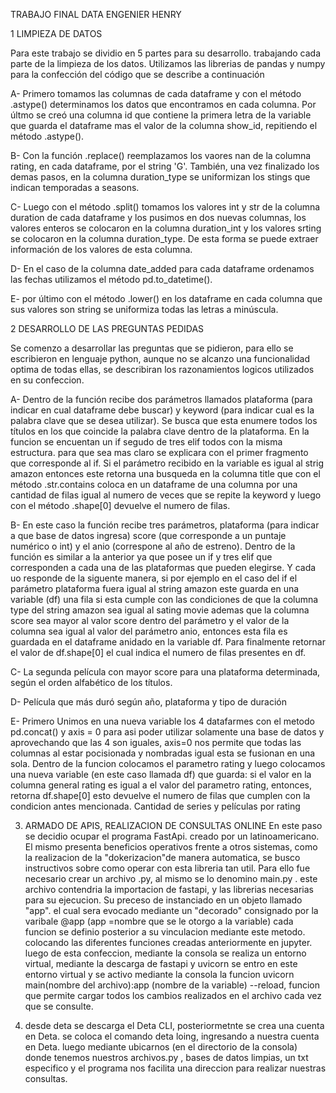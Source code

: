 TRABAJO FINAL DATA ENGENIER HENRY

1 LIMPIEZA DE DATOS

Para este trabajo se dividio en 5 partes para su desarrollo. trabajando cada parte de la limpieza de los datos. Utilizamos las librerias de pandas y numpy para la confección del código que se describe a continuación

A- Primero tomamos las columnas de cada dataframe y con el método .astype() determinamos los datos que encontramos en cada columna. Por últmo se creó una columna id que contiene la primera letra de la variable que guarda el dataframe mas el valor de la columna show_id, repitiendo el método .astype().

B- Con la función .replace() reemplazamos los vaores nan de la columna rating, en cada dataframe, por el string 'G'. También, una vez finalizado los demas pasos, en la columna duration_type se uniformizan los stings que indican temporadas a seasons.

C- Luego con el método .split() tomamos los valores int y str de la columna duration de cada dataframe y los pusimos en dos nuevas columnas, los valores enteros se colocaron en la columna duration_int y los valores srting se colocaron en la columna duration_type. De esta forma se puede extraer información de los valores de esta columna.

D- En el caso de la columna date_added para cada dataframe ordenamos las fechas utilizamos el método pd.to_datetime().

E- por último con el método .lower() en los dataframe en cada columna que sus valores son string se uniformiza todas las letras a minúscula.

2 DESARROLLO DE LAS PREGUNTAS PEDIDAS

Se comenzo a desarrollar las preguntas que se pidieron, para ello se escribieron en lenguaje python, aunque no se alcanzo una funcionalidad optima de todas ellas, se describiran los razonamientos logicos utilizados en su confeccion.

A- Dentro de la función recibe dos parámetros llamados plataforma (para indicar en cual dataframe debe buscar) y keyword (para indicar cual es la palabra clave que se desea utilizar). Se busca que esta enumere todos los títulos en los que coincide la palabra clave dentro de la plataforma.
 En la funcion se encuentan un if segudo de tres elif todos con la misma estructura. para que sea mas claro se explicara con el primer fragmento que corresponde al if. Si el parámetro recibido en la variable es igual al strig amazon entonces este retorna una busqueda en la columna title que con el método .str.contains coloca en un dataframe de una columna por una cantidad de filas igual al numero de veces que se repite la keyword y luego con el método .shape[0] devuelve el numero de filas.

B- En este caso la función recibe tres parámetros, plataforma (para indicar a que base de datos ingresa) score (que corresponde a un puntaje numérico o int) y el anio (correspone al año de estreno).
  Dentro de la función es similar a la anterior ya que posee un if y tres elif que corresponden a cada una de las plataformas que pueden elegirse. Y cada uo responde de la siguente manera, si por ejemplo en el caso del if el parámetro plataforma fuera igual al string amazon este guarda en una variable (df) una fila si esta cumple con las condiciones de que la columna type del string amazon sea igual al sating movie ademas que la columna score sea mayor al valor score dentro del parámetro y el valor de la columna  sea igual al valor del parámetro anio, entonces esta fila es guardada en el dataframe anidado en la variable df. Para finalmente retornar el valor de df.shape[0] el cual indica el numero de filas presentes en df.

C- 
La segunda película con mayor score para una plataforma determinada, según el orden alfabético de los títulos.

D- Película que más duró según año, plataforma y tipo de duración

E- Primero Unimos en una nueva variable los 4 datafarmes con el metodo pd.concat() y axis = 0 para asi poder utilizar solamente una base de datos y aprovechando que las 4 son iguales, axis=0 nos permite que todas las columnas al estar pocisionada y nombradas igual esta se fusionan en una sola. Dentro de la funcion colocamos el parametro rating y luego colocamos una nueva variable (en este caso llamada df) que guarda: si el valor en la columna general rating es igual a el valor del parametro rating, entonces, retorna df.shape[0] esto devuelve el numero de filas que cumplen con la condicion antes mencionada. Cantidad de series y películas por rating

3) ARMADO DE APIS, REALIZACION DE CONSULTAS ONLINE
En este paso se decidio ocupar el programa FastApi. creado por un latinoamericano. El mismo presenta beneficios operativos frente a otros sistemas, como la realizacion de la "dokerizacion"de manera automatica, se busco instructivos sobre como operar con esta libreria tan util. 
Para ello fue necesario crear un archivo .py, al mismo se lo denomino main.py . este archivo contendria la importacion de fastapi, y las librerias necesarias para su ejecucion.  Su preceso de instanciado en un objeto llamado "app". el cual sera evocado mediante un "decorado" consignado por la varibale @app (app =nombre que se le otorgo a la variable) 
cada funcion se definio posterior a su vinculacion mediante este metodo. colocando las diferentes funciones creadas anteriormente en jupyter. 
luego de esta confeccion, mediante la consola se realiza un entorno virtual, mediante la descarga de fastapi y uvicorn 
se entro en este entorno virtual y se activo mediante la consola la funcion uvicorn main(nombre del archivo):app (nombre de la variable) --reload, funcion que permite cargar todos los cambios realizados en el archivo cada vez que se consulte. 

4) desde deta se descarga el Deta CLI, posteriormetnte se crea una cuenta en Deta. se coloca el comando deta loing, ingresando a nuestra cuenta en Deta. luego mediante ubicarnos (en el directorio de la consola) donde tenemos nuestros archivos.py , bases de datos limpias, un txt especifico y el programa nos facilita una direccion para realizar nuestras consultas.
